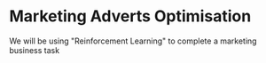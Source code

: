 # Marketing Adverts Optimisation



We will be using "Reinforcement Learning" to complete a marketing business task

